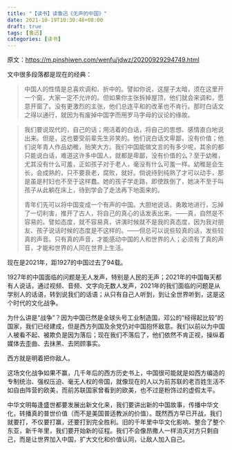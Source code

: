 ```yaml
---
title: "【读书】读鲁迅《无声的中国》"
date: 2021-10-19T10:30:48+08:00
draft: true
tags: [鲁迅]
categories: [读书]
---
```


原文：https://m.pinshiwen.com/wenfu/jdwz/20200929294749.html

文中很多段落都是现在的经典：

> 中国人的性情是总喜欢调和、折中的。譬如你说，这屋子太暗，须在这里开一个窗，大家一定不允许的。但如果你主张拆掉屋顶，他们就会来调和，愿意开窗了。没有更激烈的主张，他们总连平和的改革也不肯行。那时白话文之得以通行，就因为有废掉中国字而用罗马字母的议论的缘故。

> 我们要说现代的，自己的话；用活着的白话，将自己的思想、感情直白地说出来。但是，这也要受前辈先生非笑的。他们说白话文卑鄙，没有价值；他们说年青人作品幼稚，贻笑大方。我们中国能做文言的有多少呢，其余的都只能说白话，难道这许多中国人，就都是卑鄙，没有价值的么？至于幼稚，尤其没有什么可羞，正如孩子对于老人，毫没有什么可羞一样。幼稚是会生长，会成熟的，只不要衰老，腐败，就好。倘说待到纯熟了才可以动手，那是虽是村妇也不至于这样蠢。她的孩子学走路，即使跌倒了，她决不至于叫孩子从此躺在床上，待到学会了走法再下地面来的。
>
> 青年们先可以将中国变成一个有声的中国。大胆地说话，勇敢地进行，忘掉了一切利害，推开了古人，将自己的真心的话发表出来。——真，自然是不容易的。譬如态度，就不容易真，讲演时候就不是我的真态度，因为我对朋友、孩子说话时候的态度是不这样的。——但总可以说些较真的话，发些较真的声音。只有真的声音，才能感动中国的人和世界的人；必须有了真的声音，才能和世界的人同在世界上生活。



现在是2021年，距1927的中国过去了94载。

1927年的中国面临的问题是无人发声，特别是人民的无声；2021年的中国每天都有人说话，通过视频、音频、文字向无数人发声，2021年的我们面临的问题是从学别人的话语，转到说我们的话语；从只有自己人听到，到让全世界听到，这是这个时代的文化战争。

为什么讲是“战争”？因为中国已然是全球头号工业制造国，邓公的“经得起比较”的国家，我们已经建成，但是西方列国及余党仍对中国抱怀敌意。我们以前以为中国人被看不起、被欺负是因为落后；现在我们不落后了，他们依然不肯正视，操纵着媒体去歪曲、去抹黑、去罔顾事实。

西方就是明着把你敌人。

这场文化战争如果不赢，几千年后的西方历史书上，中国很可能就是如西方编造的专制统治、强权压迫、毫无人权的帝国，就像现在的人以为前苏联的老百姓生活不如自由阵营的欧美，而前苏联国家曾看到的欧美，也不过是粉饰过的虚假太平。

中华文明每逢盛世都要发展出新文化来，我们要讲出新的中国故事，传播中华文化，转播真的普世价值（而不是美国普适教派的价值）。既然西方早已开战，我们就要打，不仅要打赢，还要打到完全胜利。旧的千年里中华文化影响、整合了整个东亚，新千年里，我们要开始新的征程。我们不会像昂撒人一样消灭对方只剩自己，而是让世界加入中国，扩大文化和价值认同，让敌人加入自己。


